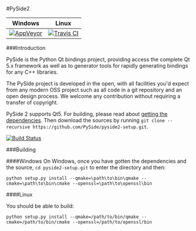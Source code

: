 #PySide2

| Windows | Linux |
|---------|-------|
| [![AppVeyor](https://img.shields.io/appveyor/ci/techtonik/pyside2-setup.svg)](https://ci.appveyor.com/project/techtonik/pyside2-setup) | [![Travis CI](https://img.shields.io/travis/PySide/pyside2-setup.svg)](https://travis-ci.org/PySide/pyside2-setup) |


###Introduction




PySide is the Python Qt bindings project, providing access the complete Qt 5.x framework
as well as to generator tools for rapidly generating bindings for any C++ libraries.

The PySide project is developed in the open, with all facilities you'd expect
from any modern OSS project such as all code in a git repository and an open design process. We welcome
any contribution without requiring a transfer of copyright.


PySide 2 supports Qt5. For building, please read about [getting the dependencies](https://github.com/PySide/pyside2/wiki/Dependencies). Then download the sources by running `git clone --recursive https://github.com/PySide/pyside2-setup.git`.

[![Build Status](https://travis-ci.org/PySide/pyside2-setup.svg?branch=master)](https://travis-ci.org/PySide/pyside2-setup)

###Building

####Windows
On Windows, once you have gotten the dependencies and the source, `cd pyside2-setup.git` to enter the directory and then:
```
python setup.py install --qmake=\path\to\bin\qmake --cmake=\path\to\bin\cmake --openssl=\path\to\openssl\bin
```

####Linux

You should be able to build:

```
python setup.py install --qmake=/path/to/bin/qmake --cmake=/path/to/bin/cmake --openssl=/path/to/openssl/bin
```

